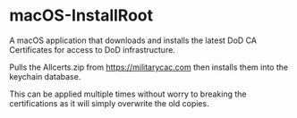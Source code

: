 # macOS-InstallRoot
A macOS application that downloads and installs the latest DoD CA Certificates for access to DoD infrastructure.

Pulls the Allcerts.zip from https://militarycac.com then installs them into the keychain database.

This can be applied multiple times without worry to breaking the certifications as it will simply overwrite the old copies.
